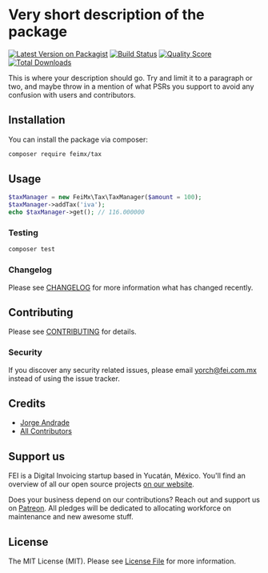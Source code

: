 # Very short description of the package

[![Latest Version on Packagist](https://img.shields.io/packagist/v/feimx/tax.svg?style=flat-square)](https://packagist.org/packages/feimx/tax)
[![Build Status](https://img.shields.io/travis/feimx/tax/master.svg?style=flat-square)](https://travis-ci.org/feimx/tax)
[![Quality Score](https://img.shields.io/scrutinizer/g/feimx/tax.svg?style=flat-square)](https://scrutinizer-ci.com/g/feimx/tax)
[![Total Downloads](https://img.shields.io/packagist/dt/feimx/tax.svg?style=flat-square)](https://packagist.org/packages/feimx/tax)

This is where your description should go. Try and limit it to a paragraph or two, and maybe throw in a mention of what PSRs you support to avoid any confusion with users and contributors.

## Installation

You can install the package via composer:

```bash
composer require feimx/tax
```

## Usage

``` php
$taxManager = new FeiMx\Tax\TaxManager($amount = 100);
$taxManager->addTax('iva');
echo $taxManager->get(); // 116.000000
```

### Testing

``` bash
composer test
```

### Changelog

Please see [CHANGELOG](CHANGELOG.md) for more information what has changed recently.

## Contributing

Please see [CONTRIBUTING](CONTRIBUTING.md) for details.

### Security

If you discover any security related issues, please email yorch@fei.com.mx instead of using the issue tracker.


## Credits

- [Jorge Andrade](https://github.com/Yorchi)
- [All Contributors](../../contributors)

## Support us

FEI is a Digital Invoicing startup based in Yucatán, México. You'll find an overview of all our open source projects [on our website](https://fei.com.mx/opensource).

Does your business depend on our contributions? Reach out and support us on [Patreon](https://www.patreon.com/jorge_andrade). 
All pledges will be dedicated to allocating workforce on maintenance and new awesome stuff.

## License

The MIT License (MIT). Please see [License File](LICENSE.md) for more information.
